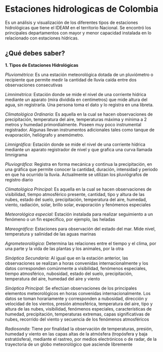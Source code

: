 # Estaciones hidrologicas de Colombia 
Es un análisis y visualización de los diferentes tipos de estaciones hidrológicas que tiene el IDEAM en el territorio Nacional. Se encontró los principales departamentos con mayor y menor capacidad instalada en lo relacionado con estaciones hídricas.

## ¿Qué debes saber?

**1. Tipos de Estaciones Hidrológicas**

*Pluviométrica:* Es una estación meteorológica dotada de un pluviómetro o recipiente que permite medir la cantidad de lluvia caída entre dos observaciones consecutivas

*Limnimétrica:* Estación donde se mide el nivel de una corriente hídrica mediante un aparato (mira dividida en centímetros) que mide altura del agua, sin registrarla. Una persona toma el dato y lo registra en una libreta.

*Climatológica Ordinaria:* Es aquella en la cual se hacen observaciones de precipitación, temperatura del aire, temperaturas máxima y mínima a 2 metros y humedad primordialmente. Poseen muy poco instrumental registrador. Algunas llevan instrumentos adicionales tales como tanque de evaporación, heliógrafo y anemómetro.

*Limnigráfica:* Estación donde se mide el nivel de una corriente hídrica mediante un aparato registrador de nivel y que grafica una curva llamada limnigrama

*Pluviográfica:* Registra en forma mecánica y continua la precipitación, en una gráfica que permite conocer la cantidad, duración, intensidad y periodo en que ha ocurrido la lluvia. Actualmente se utilizan los pluviógrafos de registro diario

*Climatológica Principal:* Es aquella en la cual se hacen observaciones de visibilidad, tiempo atmosférico presente, cantidad, tipo y altura de las nubes, estado del suelo, precipitación, temperatura del aire, humedad, viento, radiación, solar, brillo solar, evaporación y fenómenos especiales

*Meteorológica especial:* Estación instalada para realizar seguimiento a un fenómeno o un fin específico, por ejemplo, las heladas

*Mareográfica:* Estaciones para observación del estado del mar. Mide nivel, temperatura y salinidad de las aguas marinas

*Agrometeorológica:* Determina las relaciones entre el tiempo y el clima, por una parte y la vida de las plantas y los animales, por la otra

*Sinóptica Secundaria:* Al igual que en la estación anterior, las observaciones se realizan a horas convenidas internacionalmente y los datos corresponden comúnmente a visibilidad, fenómenos especiales, tiempo atmosférico, nubosidad, estado del suelo, precipitación, temperatura del aire, humedad del aire y viento

*Sinóptica Principal:* Se efectúan observaciones de los principales elementos meteorológicos en horas convenidas internacionalmente. Los datos se toman horariamente y corresponden a nubosidad, dirección y velocidad de los vientos, presión atmosférica, temperatura del aire, tipo y altura de las nubes, visibilidad, fenómenos especiales, características de humedad, precipitación, temperaturas extremas, capas significativas de nubes, recorrido del viento y secuencia de los fenómenos atmosféricos

*Radiosonda:* Tiene por finalidad la observación de temperaturas, presión, humedad y viento en las capas altas de la atmósfera (tropósfera y baja estratósfera), mediante el rastreo, por medios electrónicos o de radar, de la trayectoria de un globo meteorológico que asciende libremente
